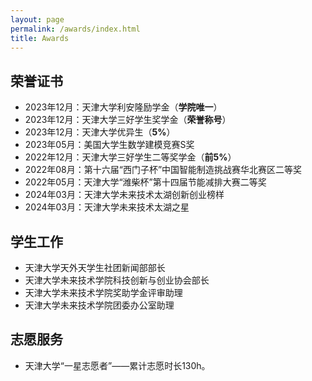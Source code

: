 ```yaml
---
layout: page
permalink: /awards/index.html
title: Awards
---
```


## 荣誉证书

- 2023年12月：天津大学利安隆励学金（**学院唯一**）
- 2023年12月：天津大学三好学生奖学金（**荣誉称号**）
- 2023年12月：天津大学优异生（**5%**）
- 2023年05月：美国大学生数学建模竞赛S奖 
- 2022年12月：天津大学三好学生二等奖学金（**前5%**）
- 2022年08月：第十六届“西门子杯”中国智能制造挑战赛华北赛区二等奖
- 2022年05月：天津大学“潍柴杯”第十四届节能减排大赛二等奖
- 2024年03月：天津大学未来技术太湖创新创业榜样
- 2024年03月：天津大学未来技术太湖之星

## 学生工作

- 天津大学天外天学生社团新闻部部长
- 天津大学未来技术学院科技创新与创业协会部长
- 天津大学未来技术学院奖助学金评审助理
- 天津大学未来技术学院团委办公室助理

## 志愿服务

- 天津大学“一星志愿者”——累计志愿时长130h。
